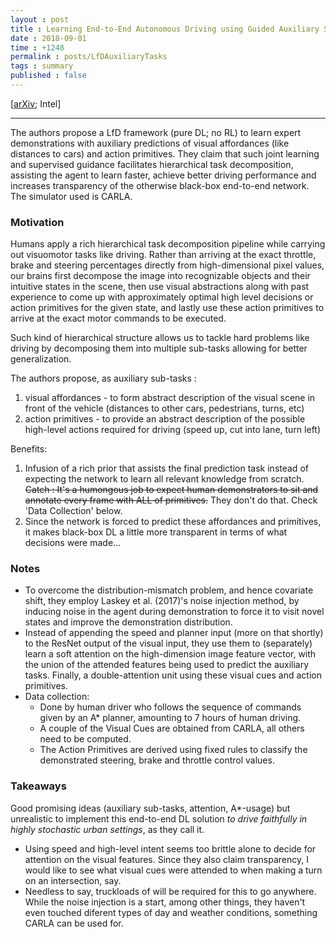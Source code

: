 ```yaml
---
layout : post
title : Learning End-to-End Autonomous Driving using Guided Auxiliary Supervision
date : 2018-09-01
time : +1248
permalink : posts/LfDAuxiliaryTasks
tags : summary
published : false
---
```


[[arXiv](https://arxiv.org/abs/1808.10393); Intel]

---

The authors propose a LfD framework (pure DL; no RL) to learn expert demonstrations with auxiliary predictions of visual affordances (like distances to cars) and action primitives.
They claim that such joint learning and supervised guidance facilitates hierarchical task decomposition, assisting the agent to learn faster, achieve better driving performance and increases transparency of the otherwise black-box end-to-end network. The simulator used is CARLA.

### Motivation

Humans apply a rich hierarchical task decomposition pipeline while carrying out visuomotor tasks like driving. Rather than arriving at the exact throttle, brake and steering percentages directly from high-dimensional pixel values, our brains first decompose the image into recognizable objects and their intuitive states in the scene, then use visual abstractions along with past experience to come up with approximately optimal high level decisions or action primitives for the given state, and lastly use these action primitives to arrive at the exact motor commands to be executed.

Such kind of hierarchical structure allows us to tackle hard problems like driving by decomposing them into multiple sub-tasks allowing for better generalization.

The authors propose, as auxiliary sub-tasks :
1. visual affordances - to form abstract description of the visual scene in front of the vehicle (distances to other cars, pedestrians, turns, etc)
2. action primitives - to provide an abstract description of the possible high-level actions required for driving (speed up, cut into lane, turn left)

Benefits:
1. Infusion of a rich prior that assists the final prediction task instead of expecting the network to learn all relevant knowledge from scratch. ~~Catch : It's a humongous job to expect human demonstrators to sit and annotate every frame with ALL of primitives.~~ They don't do that. Check 'Data Collection' below.
2. Since the network is forced to predict these affordances and primitives, it makes black-box DL a little more transparent in terms of what decisions were made...

### Notes
- To overcome the distribution-mismatch problem, and hence covariate shift, they employ Laskey et al. (2017)'s noise injection method, by inducing noise in the agent during demonstration to force it to visit novel states and improve the demonstration distribution.
- Instead of appending the speed and planner input (more on that shortly) to the ResNet output of the visual input, they use them to (separately) learn a soft attention on the high-dimension image feature vector, with the union of the attended features being used to predict the auxiliary tasks. Finally, a double-attention unit using these visual cues and action primitives.
- Data collection:
    - Done by human driver who follows the sequence of commands given by an A* planner, amounting to 7 hours of human driving.
    - A couple of the Visual Cues are obtained from CARLA, all others need to be computed.
    - The Action Primitives are derived using fixed rules to classify the demonstrated steering, brake and throttle control values.

### Takeaways
Good promising ideas (auxiliary sub-tasks, attention, A*-usage) but unrealistic to implement this end-to-end DL solution _to drive faithfully in highly stochastic urban settings_, as they call it.
- Using speed and high-level intent seems too brittle alone to decide for attention on the visual features. Since they also claim transparency, I would like to see what visual cues were attended to when making a turn on an intersection, say.
- Needless to say, truckloads of will be required for this to go anywhere. While the noise injection is a start, among other things, they haven't even touched diferent types of day and weather conditions, something CARLA can be used for.
